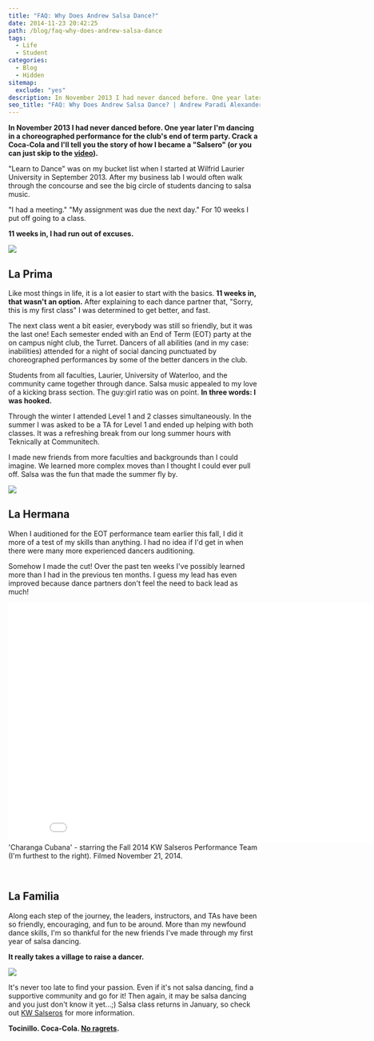 ```yaml
---
title: "FAQ: Why Does Andrew Salsa Dance?"
date: 2014-11-23 20:42:25
path: /blog/faq-why-does-andrew-salsa-dance
tags:
  - Life
  - Student
categories:
  - Blog
  - Hidden
sitemap:
  exclude: "yes"
description: In November 2013 I had never danced before. One year later I'm dancing in a choreographed performance for the club's end of term party. Crack a Coca-Cola and I'll tell you the story of how I became a "Salsero".
seo_title: "FAQ: Why Does Andrew Salsa Dance? | Andrew Paradi Alexander"
---
```


**In November 2013 I had never danced before. One year later I'm dancing in a choreographed performance for the club's end of term party. Crack a Coca-Cola and I'll tell you the story of how I became a "Salsero" (or you can just skip to the <a href="http://youtu.be/RVdGBEsZFws" target="_blank">video</a>).**

"Learn to Dance" was on my bucket list when I started at Wilfrid Laurier University in September 2013. After my business lab I would often walk through the concourse and see the big circle of students dancing to salsa music.

"I had a meeting." "My assignment was due the next day." For 10 weeks I put off going to a class.

<strong>11 weeks in, I had run out of excuses.</strong>

![](../images/2014-11-23-faq-why-does-andrew-salsa-dance/salsa-1.jpg)

<h2>La Prima</h2>

Like most things in life, it is a lot easier to start with the basics. <strong>11 weeks in, that wasn't an option.</strong> After explaining to each dance partner that, "Sorry, this is my first class" I was determined to get better, and fast.

The next class went a bit easier, everybody was still so friendly, but it was the last one! Each semester ended with an End of Term (EOT) party at the on campus night club, the Turret. Dancers of all abilities (and in my case: inabilities) attended for a night of social dancing punctuated by choreographed performances by some of the better dancers in the club.

Students from all faculties, Laurier, University of Waterloo, and the community came together through dance. Salsa music appealed to my love of a kicking brass section. The guy:girl ratio was on point. <strong>In three words: I was hooked.</strong>

Through the winter I attended Level 1 and 2 classes simultaneously. In the summer I was asked to be a TA for Level 1 and ended up helping with both classes. It was a refreshing break from our long summer hours with Teknically at Communitech.

I made new friends from more faculties and backgrounds than I could imagine. We learned more complex moves than I thought I could ever pull off. Salsa was the fun that made the summer fly by.

![](../images/2014-11-23-faq-why-does-andrew-salsa-dance/salsa-2.jpg)

<h2>La Hermana</h2>
When I auditioned for the EOT performance team earlier this fall, I did it more of a test of my skills than anything. I had no idea if I'd get in when there were many more experienced dancers auditioning.

Somehow I made the cut! Over the past ten weeks I've possibly learned more than I had in the previous ten months. I guess my lead has even improved because dance partners don't feel the need to back lead as much!

<iframe width="853" height="480" src="//www.youtube-nocookie.com/embed/RVdGBEsZFws?rel=0" frameborder="0" allowfullscreen></iframe><figcaption>'Charanga Cubana' - starring the Fall 2014 KW Salseros Performance Team (I'm furthest to the right). Filmed November 21, 2014.</figcaption>

&nbsp;

<h2>La Familia</h2>

Along each step of the journey, the leaders, instructors, and TAs have been so friendly, encouraging, and fun to be around. More than my newfound dance skills, I'm so thankful for the new friends I've made through my first year of salsa dancing.

<strong>It really takes a village to raise a dancer.</strong>

![](../images/2014-11-23-faq-why-does-andrew-salsa-dance/salsa-instagram-eot.jpg)

It's never too late to find your passion. Even if it's not salsa dancing, find a supportive community and go for it! Then again, it may be salsa dancing and you just don't know it yet...;) Salsa class returns in January, so check out <a href="https://www.facebook.com/kwsalseros" target="_blank">KW Salseros</a> for more information.

<strong>Tocinillo. Coca-Cola. <a href="http://youtu.be/_DnKNClu2XM?t=1m45s" target="_blank">No ragrets</a>.</strong>
